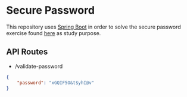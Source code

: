 # Secure Password
This repository uses [Spring Boot](https://docs.spring.io/spring-boot/docs/current/reference/htmlsingle/) in order to solve the secure password exercise found [here](https://github.com/backend-br/desafios/blob/master/secure-password/PROBLEM.md) as study purpose.

## API Routes

- /validate-password

```json
{
    "password": "xGQIF5O&t$yhI@v"
}
```

